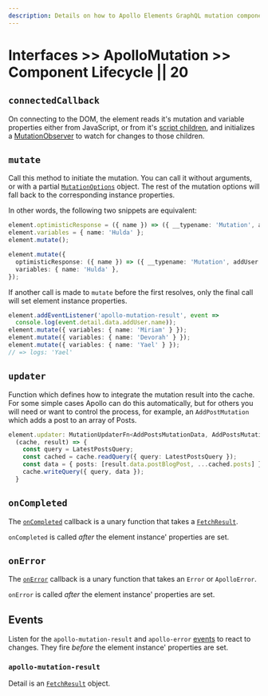 ```yaml
---
description: Details on how to Apollo Elements GraphQL mutation components work.
---
```


# Interfaces >> ApolloMutation >> Component Lifecycle || 20

## `connectedCallback`
On connecting to the DOM, the element reads it's mutation and variable properties either from JavaScript, or from it's [script children](/guides/cool-tricks/inline-graphql-scripts/), and initializes a [MutationObserver](https://developer.mozilla.org/en-US/docs/Web/API/MutationObserver) to watch for changes to those children.

## `mutate`

Call this method to initiate the mutation. You can call it without arguments, or with a partial [`MutationOptions`](https://github.com/apollographql/apollo-client/blob/29d41eb590157777f8a65554698fcef4d757a691/src/core/watchQueryOptions.ts#L247-L276) object. The rest of the mutation options will fall back to the corresponding instance properties.

In other words, the following two snippets are equivalent:

```ts
element.optimisticResponse = ({ name }) => ({ __typename: 'Mutation', addUser: { name } });
element.variables = { name: 'Hulda' };
element.mutate();
```

```ts
element.mutate({
  optimisticResponse: ({ name }) => ({ __typename: 'Mutation', addUser: { name } }),
  variables: { name: 'Hulda' },
});
```

If another call is made to `mutate` before the first resolves, only the final call will set element instance properties.

```ts
element.addEventListener('apollo-mutation-result', event =>
  console.log(event.detail.data.addUser.name));
element.mutate({ variables: { name: 'Miriam' } });
element.mutate({ variables: { name: 'Devorah' } });
element.mutate({ variables: { name: 'Yael' } });
// => logs: 'Yael'
```

## `updater`

Function which defines how to integrate the mutation result into the cache. For some simple cases Apollo can do this automatically, but for others you will need or want to control the process, for example, an `AddPostMutation` which adds a post to an array of Posts.

```ts
element.updater: MutationUpdaterFn<AddPostsMutationData, AddPostsMutationVariables> =
  (cache, result) => {
    const query = LatestPostsQuery;
    const cached = cache.readQuery({ query: LatestPostsQuery });
    const data = { posts: [result.data.postBlogPost, ...cached.posts] }
    cache.writeQuery({ query, data });
  }
```

## `onCompleted`

The [`onCompleted`](/api/interfaces/mutation/#oncompleted) callback is a unary function that takes a [`FetchResult`](https://github.com/apollographql/apollo-client/blob/d470c964db46728d8a5dfc63990859c550fa1656/src/link/core/types.ts#L24-L32).

`onCompleted` is called *after* the element instance' properties are set.

## `onError`

The [`onError`](/api/interfaces/mutation/#onerror) callback is a unary function that takes an `Error` or `ApolloError`.

`onError` is called *after* the element instance' properties are set.

## Events

Listen for the `apollo-mutation-result` and `apollo-error` [events](/api/interfaces/mutation/#events) to react to changes. They fire *before* the element instance' properties are set.

### `apollo-mutation-result`
Detail is an [`FetchResult`](https://github.com/apollographql/apollo-client/blob/d470c964db46728d8a5dfc63990859c550fa1656/src/link/core/types.ts#L24-L32) object.
